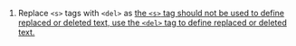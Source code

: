 1. Replace `<s>` tags with `<del>` as [the `<s>` tag should not be used to define replaced or deleted text, use the `<del>` tag to define replaced or deleted text.](https://www.w3schools.com/tags/tag_s.asp)